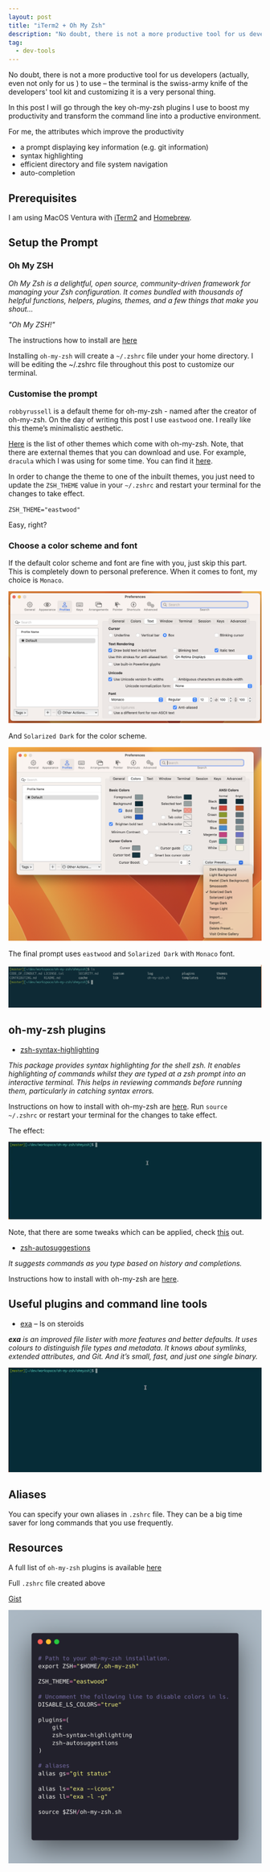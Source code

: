 ```yaml
---
layout: post
title: "iTerm2 + Oh My Zsh"
description: "No doubt, there is not a more productive tool for us developers to use!"
tag:
  - dev-tools
---
```

No doubt, there is not a more productive tool for us developers (actually, even not only for us  ) to use – the terminal is the swiss-army knife of the developers' tool kit and customizing it is a very personal thing.

In this post I will go through the key oh-my-zsh plugins I use to boost my productivity and transform the command line into a productive environment.

For me, the attributes which improve the productivity
* a prompt displaying key information (e.g. git information)
* syntax highlighting
* efficient directory and file system navigation
* auto-completion

## Prerequisites

I am using MacOS Ventura with [iTerm2](https://iterm2.com/) and [Homebrew](https://brew.sh/).

## Setup the Prompt

### Oh My ZSH

_Oh My Zsh is a delightful, open source, community-driven framework for managing your Zsh configuration. It comes bundled with thousands of helpful functions, helpers, plugins, themes, and a few things that make you shout..._

_"Oh My ZSH!"_

The instructions how to install are [here](https://ohmyz.sh/#install)

Installing `oh-my-zsh` will create a `~/.zshrc` file under your home directory. I will be editing the ~/.zshrc file throughout this post to customize our terminal.

### Customise the prompt

`robbyrussell` is a default theme for oh-my-zsh - named after the creator of oh-my-zsh. On the day of writing this post I use `eastwood` one. I really like this theme’s minimalistic aesthetic.

 [Here](https://github.com/ohmyzsh/ohmyzsh/wiki/Themes) is the list of other themes which come with oh-my-zsh. Note, that there are external themes that you can download and use. For example, `dracula` which I was using for some time. You can find it [here](https://draculatheme.com/zsh).

In order to change the theme to one of the inbuilt themes, you just need to update the `ZSH_THEME` value in your `~/.zshrc` and restart your terminal for the changes to take effect. 

`ZSH_THEME="eastwood"`

Easy, right?

### Choose a color scheme and font

If the default color scheme and font are fine with you, just skip this part. This is completely down to personal preference. When it comes to font, my choice is `Monaco`.

![iterm2-font-screenshot](/images/2023-01-04-iTerm2+Oh-My-Zsh/iterm2_font.png)

And `Solarized Dark` for the color scheme.

![iterm2-color-scheme-screenshot](/images/2023-01-04-iTerm2+Oh-My-Zsh/iterm2_colour_scheme.png)

The final prompt uses `eastwood` and `Solarized Dark` with `Monaco` font.

![iterm2-eastwood-final-screenshot](/images/2023-01-04-iTerm2+Oh-My-Zsh/iterm2_eastwood_final_effect.png)

## oh-my-zsh plugins

* [zsh-syntax-highlighting](https://github.com/zsh-users/zsh-syntax-highlighting)

_This package provides syntax highlighting for the shell zsh. It enables highlighting of commands whilst they are typed at a zsh prompt into an interactive terminal. This helps in reviewing commands before running them, particularly in catching syntax errors._

Instructions on how to install with oh-my-zsh are [here](https://github.com/zsh-users/zsh-syntax-highlighting/blob/master/INSTALL.md#oh-my-zsh). Run `source ~/.zshrc` or restart your terminal for the changes to take effect.

The effect:

![plugins-highlighting-screenshot](/images/2023-01-04-iTerm2+Oh-My-Zsh/zsh-syntax-highlighting.gif)

Note, that there are some tweaks which can be applied, check [this](https://github.com/zsh-users/zsh-syntax-highlighting/blob/master/docs/highlighters.md) out.

* [zsh-autosuggestions](https://github.com/zsh-users/zsh-autosuggestions)

_It suggests commands as you type based on history and completions._

Instructions how to install with oh-my-zsh are [here](https://github.com/zsh-users/zsh-autosuggestions/blob/master/INSTALL.md#oh-my-zsh).

## Useful plugins and command line tools

* [exa](https://the.exa.website/) – ls on steroids

_**exa** is an improved file lister with more features and better defaults. It uses colours to distinguish file types and metadata. It knows about symlinks, extended attributes, and Git. And it’s small, fast, and just one single binary._

![iterm2-tools-exa-screenshot](/images/2023-01-04-iTerm2+Oh-My-Zsh/exa.gif)

## Aliases

You can specify your own aliases in `.zshrc` file. They can be a big time saver for long commands that you use frequently.

## Resources

A full list of `oh-my-zsh` plugins is available [here](https://github.com/ohmyzsh/ohmyzsh/wiki/Plugins)

Full `.zshrc` file created above

[Gist](https://gist.github.com/polok/b02dd260f58a05eaef5ce1f3ab06194a)

![zshrc-file-final-screenshot](/images/2023-01-04-iTerm2+Oh-My-Zsh/zshrc_default.png)
